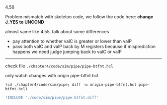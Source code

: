 4.56

Problem mismatch with skeleton code, we follow the code here:
**change J_YES to UNCOND**

almost same like 4.55. talk about some differences

- pay attention to whether valC is greater or lower than valP
- pass both valC and valP back by M registers because if misprediction happens
    we need judge jumping back to valC or valP

------

check file `./chapter4/code/sim/pipe/pipe-btfnt.hcl`

only watch changes with origin pipe-btfnt.hcl

    (cd ./chapter4/code/sim/pipe; diff -u origin-pipe-btfnt.hcl pipe-btfnt.hcl)

```diff
!INCLUDE './code/sim/pipe/pipe-btfnt.diff'
```

